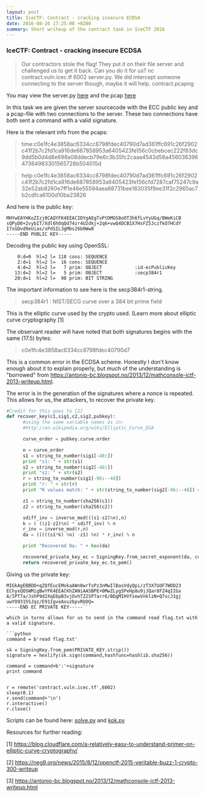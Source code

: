```yaml
---
layout: post
title: IceCTF: Contract - cracking insecure ECDSA
date: 2016-08-26 17:25:00 +0200
summary: Short writeup of the contract task in IceCTF 2016
---
```




### IceCTF: Contract - cracking insecure ECDSA

> Our contractors stole the flag! They put it on their file server and challenged us to get it back. Can you do it for us? nc contract.vuln.icec.tf 6002 server.py. We did intercept someone connecting to the server though, maybe it will help. contract.pcapng 

You may view the server.py [here](https://github.com/simenbkr/CTFs/blob/master/IceCTF/contract/server.py) and the pcap [here](https://github.com/simenbkr/CTFs/blob/master/IceCTF/contract/contract_21a39e102f0edb8f55c7e54e22e71ae53c9dc94163844cf04b651ad02ac4fb7d.pcapng?raw=true)

In this task we are given the server sourcecode with the ECC public key and a pcap-file with two connections to the server. These two connections have both sent a command with a valid signature.

Here is the relevant info from the pcaps:

>time:c0e1fc4e3858ac6334cc8798fdec40790d7ad361ffc691c26f2902c41f2b7c2fd1ca916de687858953a6405423fe156c0cbebcec222f83dc9dd5b0d4d8e698a08ddecb79e6c3b35fc2caaa4543d58a45603639647364983301565728b504015d

>help:c0e1fc4e3858ac6334cc8798fdec40790d7ad361ffc691c26f2902c41f2b7c2fd1ca916de687858953a6405423fe156cfd7287caf75247c9a32e52ab8260e7ff1e46e55594aea88731bee163035f9ee31f2c2965ac7b2cdfca6100d10ba23826


And here is the public key:

```-----BEGIN PUBLIC KEY-----
MHYwEAYHKoZIzj0CAQYFK4EEACIDYgAEgTxPtDMGS8oOT3h6fLvYyUGq/BWeKiCB
sQPyD0+2vybIT/Xdl6hOqQd74zr4U2dkj+2q6+vwQ4DCB1X7HsFZ5JczfkO7HCdY
I7sGDvd9eUias/xPdSIL3gMbs26b0Ww0
-----END PUBLIC KEY-----
```


Decoding the public key using OpenSSL:

```root@kali:~/icectf/contract# openssl asn1parse -in pub
    0:d=0  hl=2 l= 118 cons: SEQUENCE          
    2:d=1  hl=2 l=  16 cons: SEQUENCE          
    4:d=2  hl=2 l=   7 prim: OBJECT            :id-ecPublicKey
   13:d=2  hl=2 l=   5 prim: OBJECT            :secp384r1
   20:d=1  hl=2 l=  98 prim: BIT STRING
```

The important information to see here is the secp384r1-string.

>secp384r1 : NIST/SECG curve over a 384 bit prime field

This is the elliptic curve used by the crypto used. (Learn more about elliptic curve cryptography [1]

The observant reader will have noted that both signatures begins with the same (17.5) bytes:

> c0e1fc4e3858ac6334cc8798fdec40790d7

This is a common error in the ECDSA scheme. Honestly I don't know enough about it to explain properly, but much of the understanding is "borrowed" from https://antonio-bc.blogspot.no/2013/12/mathconsole-ictf-2013-writeup.html.

The error is in the generation of the signatures where a nonce is repeated. This allows for us, the attackers, to recover the private key.

```python
#Credit for this goes to [2]
def recover_key(c1,sig1,c2,sig2,pubkey):
      #using the same variable names as in:
      #http://en.wikipedia.org/wiki/Elliptic_Curve_DSA

      curve_order = pubkey.curve.order

      n = curve_order
      s1 = string_to_number(sig1[-48:])
      print "s1: " + str(s1)
      s2 = string_to_number(sig2[-48:])
      print "s2: " + str(s2)
      r = string_to_number(sig1[-96:--48])
      print "r: " + str(r)
      print "R values match: " + str(string_to_number(sig2[-96:--48]) == r)

      z1 = string_to_number(sha256(c1))
      z2 = string_to_number(sha256(c2))

      sdiff_inv = inverse_mod(((s1-s2)%n),n)
      k = ( ((z1-z2)%n) * sdiff_inv) % n
      r_inv = inverse_mod(r,n)
      da = (((((s1*k) %n) -z1) %n) * r_inv) % n

      print "Recovered Da: " + hex(da)

      recovered_private_key_ec = SigningKey.from_secret_exponent(da, curve=NIST384p)
      return recovered_private_key_ec.to_pem()
```

Giving us the private key:

```-----BEGIN EC PRIVATE KEY-----
MIGkAgEBBDD+qZQfEucEMokaAWn0wrTsPz3nMwIlBasVdyQpi/zT3X7UdF7WDD23
EChyxQOSWMigBwYFK4EEACKhZANiAASBPE+0MwZLyg5PeHp8u9jJQar8FZ4qIIGx
A/IPT7a/JshP9d2XqE6pB3vjOvhTZ2SP7arr6/BDgMIHVfsewVnklzN+Q7scJ1gj
uwYO9315SJqz/E91IgveAxuzbpvRbDQ=
-----END EC PRIVATE KEY-----```

which in turns allows for us to send in the command read flag.txt with a valid signature.

```python
command = b'read flag.txt'

sk = SigningKey.from_pem(PRIVATE_KEY.strip())
signature = hexlify(sk.sign(command,hashfunc=hashlib.sha256))

command = command+b':'+signature
print command


r = remote('contract.vuln.icec.tf',6002)
sleep(0.1)
r.send(command+'\n')
r.interactive()
r.close()
```


Scripts can be found here: [solve.py](https://github.com/simenbkr/CTFs/blob/master/IceCTF/contract/solve.py) and [kok.py](https://github.com/simenbkr/CTFs/blob/master/IceCTF/contract/kok.py)

Resources for further reading:

[1] https://blog.cloudflare.com/a-relatively-easy-to-understand-primer-on-elliptic-curve-cryptography/

[2] https://neg9.org/news/2015/8/12/openctf-2015-veritable-buzz-1-crypto-300-writeup

[3] https://antonio-bc.blogspot.no/2013/12/mathconsole-ictf-2013-writeup.html

